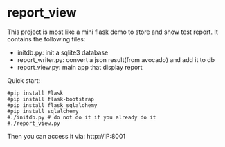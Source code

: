 # report_view
This project is most like a mini flask demo to store and show test report.
It contains the following files:

* initdb.py: init a sqlite3 database
* report_writer.py: convert a json result(from avocado) and add it to db
* report_view.py: main app that display report

Quick start:
```
#pip install Flask
#pip install flask-bootstrap
#pip install flask_sqlalchemy
#pip install sqlalchemy
#./initdb.py # do not do it if you already do it
#./report_view.py
```
Then you can access it via: http://IP:8001

